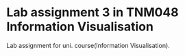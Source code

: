 # Lab assignment 3 in TNM048 Information Visualisation
 Lab assignment for uni. course(Information Visualisation).
